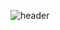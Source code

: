 


![header](https://capsule-render.vercel.app/api?type=wave&color=#B897FF&section=header&text=JeHa%20Kim&fontSize=120)
